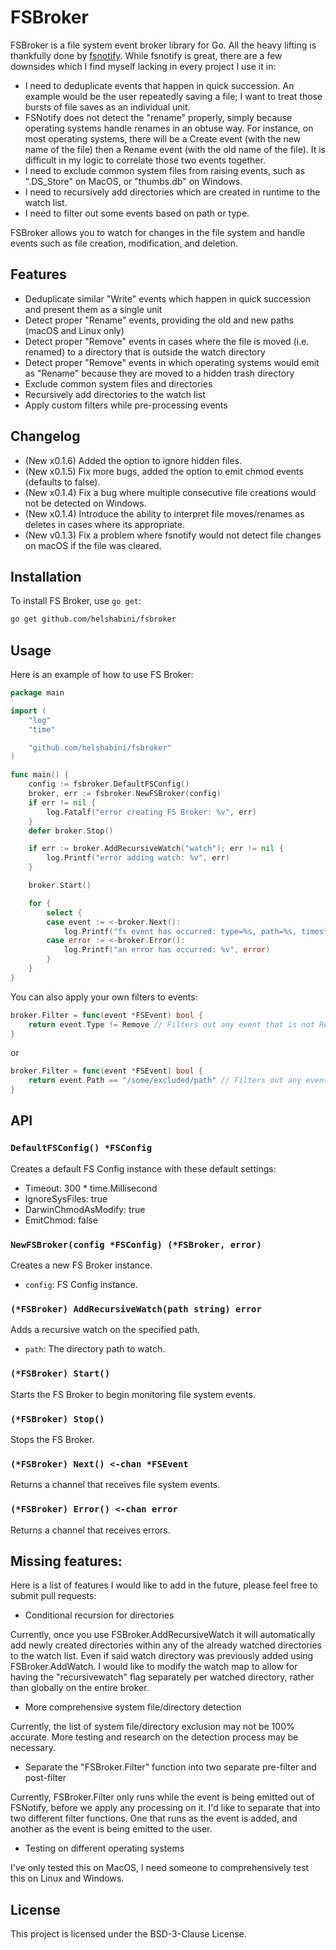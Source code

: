 # FSBroker

FSBroker is a file system event broker library for Go. All the heavy lifting is thankfully done by [fsnotify](https://github.com/fsnotify/fsnotify).
While fsnotify is great, there are a few downsides which I find myself lacking in every project I use it in:

- I need to deduplicate events that happen in quick succession. An example would be the user repeatedly saving a file; I want to treat those bursts of file saves as an individual unit.
- FSNotify does not detect the "rename" properly, simply because operating systems handle renames in an obtuse way. For instance, on most operating systems, there will be a Create event (with the new name of the file) then a Rename event (with the old name of the file). It is difficult in my logic to correlate those two events together.
- I need to exclude common system files from raising events, such as ".DS_Store" on MacOS, or "thumbs.db" on Windows.
- I need to recursively add directories which are created in runtime to the watch list.
- I need to filter out some events based on path or type.

FSBroker allows you to watch for changes in the file system and handle events such as file creation, modification, and deletion.

## Features

- Deduplicate similar "Write" events which happen in quick succession and present them as a single unit
- Detect proper "Rename" events, providing the old and new paths (macOS and Linux only)
- Detect proper "Remove" events in cases where the file is moved (i.e. renamed) to a directory that is outside the watch directory
- Detect proper "Remove" events in which operating systems would emit as "Rename" because they are moved to a hidden trash directory
- Exclude common system files and directories
- Recursively add directories to the watch list
- Apply custom filters while pre-processing events

## Changelog

- (New x0.1.6) Added the option to ignore hidden files.
- (New x0.1.5) Fix more bugs, added the option to emit chmod events (defaults to false).
- (New x0.1.4) Fix a bug where multiple consecutive file creations would not be detected on Windows.
- (New x0.1.4) Introduce the ability to interpret file moves/renames as deletes in cases where its appropriate.
- (New v0.1.3) Fix a problem where fsnotify would not detect file changes on macOS if the file was cleared.

## Installation

To install FS Broker, use `go get`:

```sh
go get github.com/helshabini/fsbroker
```

## Usage

Here is an example of how to use FS Broker:

```go
package main

import (
	"log"
	"time"

	"github.com/helshabini/fsbroker"
)

func main() {
	config := fsbroker.DefaultFSConfig()
	broker, err := fsbroker.NewFSBroker(config)
	if err != nil {
		log.Fatalf("error creating FS Broker: %v", err)
	}
	defer broker.Stop()

	if err := broker.AddRecursiveWatch("watch"); err != nil {
		log.Printf("error adding watch: %v", err)
	}

	broker.Start()

	for {
		select {
		case event := <-broker.Next():
			log.Printf("fs event has occurred: type=%s, path=%s, timestamp=%s, properties=%v", event.Type.String(), event.Path, event.Timestamp, event.Properties)
		case error := <-broker.Error():
			log.Printf("an error has occurred: %v", error)
		}
	}
}
```

You can also apply your own filters to events:

```go
broker.Filter = func(event *FSEvent) bool {
    return event.Type != Remove // Filters out any event that is not Remove
}
```

or

```go
broker.Filter = func(event *FSEvent) bool {
    return event.Path == "/some/excluded/path" // Filters out any event which is related to this path
}
```

## API

### `DefaultFSConfig() *FSConfig`

Creates a default FS Config instance with these default settings:

- Timeout:             300 * time.Millisecond
- IgnoreSysFiles:      true
- DarwinChmodAsModify: true
- EmitChmod:           false

### `NewFSBroker(config *FSConfig) (*FSBroker, error)`

Creates a new FS Broker instance.

- `config`: FS Config instance.

### `(*FSBroker) AddRecursiveWatch(path string) error`

Adds a recursive watch on the specified path.

- `path`: The directory path to watch.

### `(*FSBroker) Start()`

Starts the FS Broker to begin monitoring file system events.

### `(*FSBroker) Stop()`

Stops the FS Broker.

### `(*FSBroker) Next() <-chan *FSEvent`

Returns a channel that receives file system events.

### `(*FSBroker) Error() <-chan error`

Returns a channel that receives errors.

## Missing features:

Here is a list of features I would like to add in the future, please feel free to submit pull requests:

- Conditional recursion for directories

Currently, once you use FSBroker.AddRecursiveWatch it will automatically add newly created directories within any of the already watched directories to the watch list. Even if said watch directory was previously added using FSBroker.AddWatch. I would like to modify the watch map to allow for having the "recursivewatch" flag separately per watched directory, rather than globally on the entire broker.

- More comprehensive system file/directory detection

Currently, the list of system file/directory exclusion may not be 100% accurate. More testing and research on the detection process may be necessary.

- Separate the "FSBroker.Filter" function into two separate pre-filter and post-filter

Currently, FSBroker.Filter only runs while the event is being emitted out of FSNotify, before we apply any processing on it. I'd like to separate that into two different filter functions. One that runs as the event is added, and another as the event is being emitted to the user.

- Testing on different operating systems

I've only tested this on MacOS, I need someone to comprehensively test this on Linux and Windows.

## License

This project is licensed under the BSD-3-Clause License.
